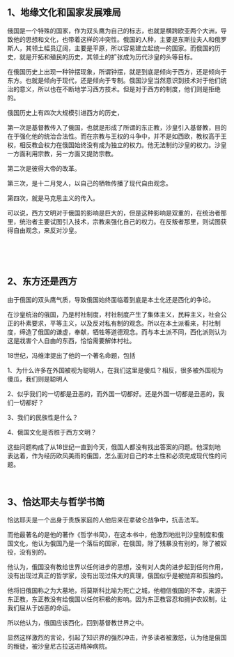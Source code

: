 <h2>1、地缘文化和国家发展难局</h2><p data-pid="2zdR3sqE">俄国是一个特殊的国家，作为双头鹰为自己的标志，也就是横跨欧亚两个大洲，导致他的思想和文化，也带着这样的冲突性。俄国的人种，主要是东斯拉夫人和俄罗斯人，其领土幅员辽阔，主要是平原，所以容易建立起统一的国家。而俄国的历史，就是开拓和殖民的历史，其领土的扩张成为历代沙皇的头等目标。</p><p data-pid="B02M7oWO">在俄国历史上出现一种钟摆现象，所谓钟摆，就是到底是倾向于西方，还是倾向于东方。也就是倾向于现代，还是倾向于专制。俄国沙皇当然意识到技术对于他们统治的意义，所以也在不断地学习西方技术。但是对于西方的制度，他们则是拒绝的。</p><p data-pid="jMKnj4Oh">俄国历史上有四次大规模引进西方的历史，</p><p data-pid="tM7bskFK">第一次是基督教传入了俄国，也就是形成了所谓的东正教，沙皇引入基督教，目的在于强化他的统治合法性。而在宗教与王权的斗争中，并不是如西欧，教权高于王权，相反教会权力在俄国始终没有成为独立的权力。他无法制约沙皇的权力。沙皇一方面利用宗教，另一方面又提防宗教。</p><p data-pid="EKo-RFt8">第二次是彼得大帝的改革。</p><p data-pid="6t1Gi-ik">第三次，是十二月党人，以自己的牺牲传播了现代自由观念。</p><p data-pid="4mstUHZ2">第四次，就是马克思主义的传入。</p><p data-pid="PCgPDUVM">可以说，西方文明对于俄国的影响是巨大的，但是这种影响是双重的，在统治者那里，统治者主要试图引入技术，宗教来强化自己的权力。在反叛者那里，则试图获得自由观念，来反对沙皇。</p><p class="ztext-empty-paragraph"><br/></p><p class="ztext-empty-paragraph"><br/></p><h2>2、东方还是西方</h2><p data-pid="T1_wz2Wy">由于俄国的双头鹰气质，导致俄国始终面临着到底是本土化还是西化的争论。</p><p data-pid="svt3z_sE">在沙皇统治的俄国，乃是村社制度，村社制度产生了集体主义，民粹主义，社会公正的朴素要求，平等主义，以及反对私有制的观念。所以在本土派看来，村社制度，缔造了俄国的谦虚，奉献，牺牲等道德观念。而与本土派不同，西化派则认为这是戕害个人自由的东西，恰恰需要解体村社。</p><p data-pid="Uco5iL7T">18世纪，冯维津提出了他的一个著名命题，包括</p><p data-pid="5X0ZsWTk">1、为什么许多在外国被视为聪明人，在我们这里是傻瓜？相反，很多被外国视为傻瓜，我们则是聪明人</p><p data-pid="yNZzYsQN">2、似乎我们的一切都是丑恶的，而外国一切都好。还是外国一切都是丑恶的，我们一切都好？</p><p data-pid="naogYAqg">3、我们的民族性是什么？</p><p data-pid="hrq2-2zO">4、俄国文化是否胜于西方文明？</p><p data-pid="z_QZxE0Z">这些问题构成了从18世纪一直到今天，俄国人都没有找出答案的问题。他深刻地表达着，作为经历欧风美雨的俄国，怎么面对自己的本土性和必须完成现代性的问题。</p><p class="ztext-empty-paragraph"><br/></p><h2>3、恰达耶夫与哲学书简</h2><p data-pid="HnXpJYVr">恰达耶夫是一个出身于贵族家庭的人他后来在拿破仑战争中，抗击法军。</p><p data-pid="lwDPVCLW">而他最著名的是他的著作《哲学书简》，在这本书中，他激烈地批判沙皇制度和俄国文化，他认为俄国乃是一个落后的国家，在俄国，除了残暴没有别的，除了被奴役，没有别的。</p><p data-pid="9gJMkbA5">他认为，俄国没有教给世界以任何进步的思想，没有对人类的进步起到任何作用，没有出现过真正的哲学家，没有出现过伟大的真理，俄国似乎是被抛弃和孤独的。</p><p data-pid="dO3qvUyM">他将旧俄国称之为大墓地，将莫斯科比喻为死亡之城，他相信俄国的不幸，来源于东正教，东正教没有给俄国以任何积极的影响。因为东正教容忍和拥护农奴制，让我们屈从于凶恶的命运。</p><p data-pid="WlwKIfKX">所以他认为，俄国应该西化，回到基督教世界之中。</p><p data-pid="zyAasM7o">显然这样激烈的言论，引起了知识界的强烈冲击，许多读者被激怒，认为他是俄国的叛徒，被沙皇尼古拉送进精神病院。</p><p></p>